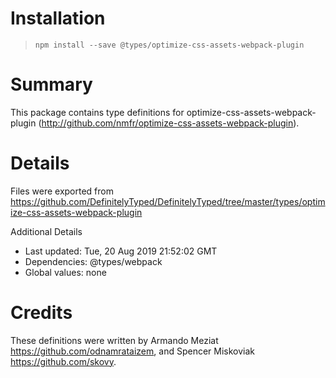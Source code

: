 # Installation
> `npm install --save @types/optimize-css-assets-webpack-plugin`

# Summary
This package contains type definitions for optimize-css-assets-webpack-plugin (http://github.com/nmfr/optimize-css-assets-webpack-plugin).

# Details
Files were exported from https://github.com/DefinitelyTyped/DefinitelyTyped/tree/master/types/optimize-css-assets-webpack-plugin

Additional Details
 * Last updated: Tue, 20 Aug 2019 21:52:02 GMT
 * Dependencies: @types/webpack
 * Global values: none

# Credits
These definitions were written by Armando Meziat <https://github.com/odnamrataizem>, and Spencer Miskoviak <https://github.com/skovy>.
